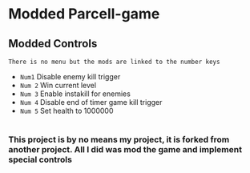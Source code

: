 # Modded Parcell-game
## Modded Controls
`There is no menu but the mods are linked to the number keys`
* `Num1` Disable enemy kill trigger 
* `Num 2` Win current level 
* `Num 3` Enable instakill for enemies
* `Num 4` Disable end of timer game kill trigger 
* `Num 5` Set health to 1000000

# 

### This project is by no means my project, it is forked from another project. All I did was mod the game and implement special controls
